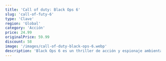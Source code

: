 ```yaml
---
title: 'Call of duty: Black Ops 6'
slug: 'call-of-futy-6'
type: 'Clave'
region: 'Global'
category: 'Acción'
price: 24.99
originalPrice: 59.99
discount: 58
image: '/images/call-of-duty-black-ops-6.webp'
description: 'Black Ops 6 es un thriller de acción y espionaje ambientado a principios de los 90, un periodo de transición y agitación en el ámbito político mundial caracterizado por el fin de la Guerra Fría y el auge de Estados Unidos como superpotencia. Con una apasionante narrativa y libre de ataduras, presentamos el inconfundible Black Ops.'
---
```

